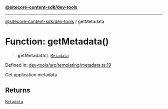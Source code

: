 [**@sitecore-content-sdk/dev-tools**](../README.md)

***

[@sitecore-content-sdk/dev-tools](../README.md) / getMetadata

# Function: getMetadata()

> **getMetadata**(): [`Metadata`](../interfaces/Metadata.md)

Defined in: [dev-tools/src/templating/metadata.ts:19](https://github.com/Sitecore/xmc-jss-dev/blob/d7b466243452103e100673b5863a2d80ef6e68eb/packages/dev-tools/src/templating/metadata.ts#L19)

Get application metadata

## Returns

[`Metadata`](../interfaces/Metadata.md)
